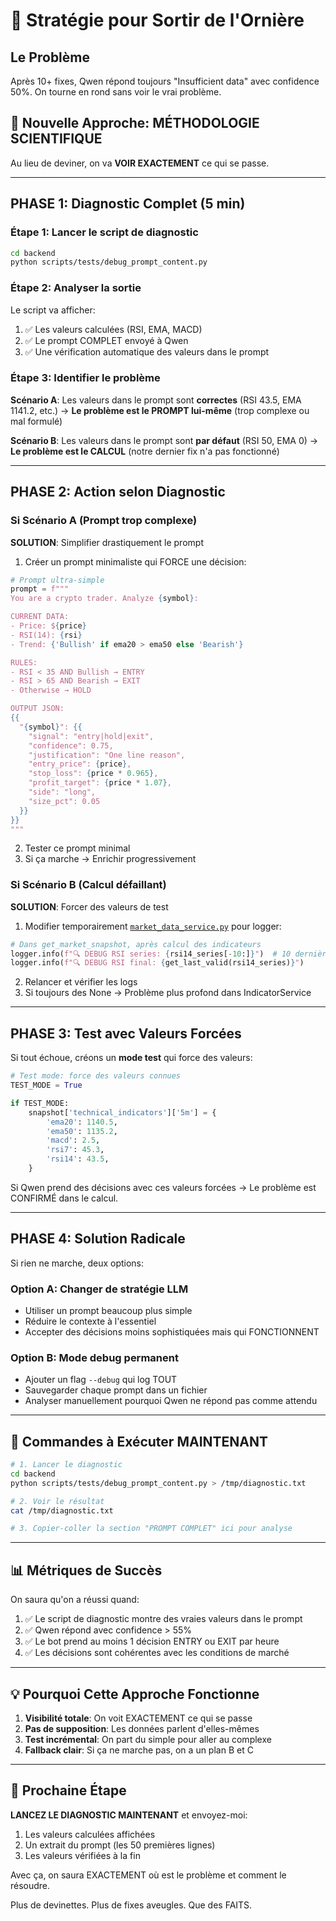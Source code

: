 # 🎯 Stratégie pour Sortir de l'Ornière

## Le Problème
Après 10+ fixes, Qwen répond toujours "Insufficient data" avec confidence 50%. On tourne en rond sans voir le vrai problème.

## 🔬 Nouvelle Approche: MÉTHODOLOGIE SCIENTIFIQUE

Au lieu de deviner, on va **VOIR EXACTEMENT** ce qui se passe.

---

## PHASE 1: Diagnostic Complet (5 min)

### Étape 1: Lancer le script de diagnostic

```bash
cd backend
python scripts/tests/debug_prompt_content.py
```

### Étape 2: Analyser la sortie

Le script va afficher:
1. ✅ Les valeurs calculées (RSI, EMA, MACD)
2. ✅ Le prompt COMPLET envoyé à Qwen
3. ✅ Une vérification automatique des valeurs dans le prompt

### Étape 3: Identifier le problème

**Scénario A**: Les valeurs dans le prompt sont **correctes** (RSI 43.5, EMA 1141.2, etc.)
→ **Le problème est le PROMPT lui-même** (trop complexe ou mal formulé)

**Scénario B**: Les valeurs dans le prompt sont **par défaut** (RSI 50, EMA 0)
→ **Le problème est le CALCUL** (notre dernier fix n'a pas fonctionné)

---

## PHASE 2: Action selon Diagnostic

### Si Scénario A (Prompt trop complexe)

**SOLUTION**: Simplifier drastiquement le prompt

1. Créer un prompt minimaliste qui FORCE une décision:

```python
# Prompt ultra-simple
prompt = f"""
You are a crypto trader. Analyze {symbol}:

CURRENT DATA:
- Price: ${price}
- RSI(14): {rsi}
- Trend: {'Bullish' if ema20 > ema50 else 'Bearish'}

RULES:
- RSI < 35 AND Bullish → ENTRY
- RSI > 65 AND Bearish → EXIT
- Otherwise → HOLD

OUTPUT JSON:
{{
  "{symbol}": {{
    "signal": "entry|hold|exit",
    "confidence": 0.75,
    "justification": "One line reason",
    "entry_price": {price},
    "stop_loss": {price * 0.965},
    "profit_target": {price * 1.07},
    "side": "long",
    "size_pct": 0.05
  }}
}}
"""
```

2. Tester ce prompt minimal
3. Si ça marche → Enrichir progressivement

### Si Scénario B (Calcul défaillant)

**SOLUTION**: Forcer des valeurs de test

1. Modifier temporairement [`market_data_service.py`](backend/src/services/market_data_service.py) pour logger:

```python
# Dans get_market_snapshot, après calcul des indicateurs
logger.info(f"🔍 DEBUG RSI series: {rsi14_series[-10:]}")  # 10 dernières valeurs
logger.info(f"🔍 DEBUG RSI final: {get_last_valid(rsi14_series)}")
```

2. Relancer et vérifier les logs
3. Si toujours des None → Problème plus profond dans IndicatorService

---

## PHASE 3: Test avec Valeurs Forcées

Si tout échoue, créons un **mode test** qui force des valeurs:

```python
# Test mode: force des valeurs connues
TEST_MODE = True

if TEST_MODE:
    snapshot['technical_indicators']['5m'] = {
        'ema20': 1140.5,
        'ema50': 1135.2,
        'macd': 2.5,
        'rsi7': 45.3,
        'rsi14': 43.5,
    }
```

Si Qwen prend des décisions avec ces valeurs forcées → Le problème est CONFIRMÉ dans le calcul.

---

## PHASE 4: Solution Radicale

Si rien ne marche, deux options:

### Option A: Changer de stratégie LLM
- Utiliser un prompt beaucoup plus simple
- Réduire le contexte à l'essentiel
- Accepter des décisions moins sophistiquées mais qui FONCTIONNENT

### Option B: Mode debug permanent
- Ajouter un flag `--debug` qui log TOUT
- Sauvegarder chaque prompt dans un fichier
- Analyser manuellement pourquoi Qwen ne répond pas comme attendu

---

## 🚀 Commandes à Exécuter MAINTENANT

```bash
# 1. Lancer le diagnostic
cd backend
python scripts/tests/debug_prompt_content.py > /tmp/diagnostic.txt

# 2. Voir le résultat
cat /tmp/diagnostic.txt

# 3. Copier-coller la section "PROMPT COMPLET" ici pour analyse
```

---

## 📊 Métriques de Succès

On saura qu'on a réussi quand:
1. ✅ Le script de diagnostic montre des vraies valeurs dans le prompt
2. ✅ Qwen répond avec confidence > 55%
3. ✅ Le bot prend au moins 1 décision ENTRY ou EXIT par heure
4. ✅ Les décisions sont cohérentes avec les conditions de marché

---

## 💡 Pourquoi Cette Approche Fonctionne

1. **Visibilité totale**: On voit EXACTEMENT ce qui se passe
2. **Pas de supposition**: Les données parlent d'elles-mêmes
3. **Test incrémental**: On part du simple pour aller au complexe
4. **Fallback clair**: Si ça ne marche pas, on a un plan B et C

---

## 🎯 Prochaine Étape

**LANCEZ LE DIAGNOSTIC MAINTENANT** et envoyez-moi:
1. Les valeurs calculées affichées
2. Un extrait du prompt (les 50 premières lignes)
3. Les valeurs vérifiées à la fin

Avec ça, on saura EXACTEMENT où est le problème et comment le résoudre.

Plus de devinettes. Plus de fixes aveugles. Que des FAITS.